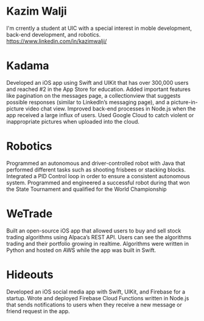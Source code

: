# Kazim Walji

I'm crrently a student at UIC with a special interest in moble development, back-end development, and robotics. 
https://www.linkedin.com/in/kazimwalji/

# Kadama
Developed an iOS app using Swift and UIKit that has over 300,000 users and reached #2 in the App
Store for education. Added important features like pagination on the messages page, a collectionview that suggests
possible responses (similar to Linkedln’s messaging page), and a picture-in-picture video chat view. Improved back-end processes in Node.js when the app received a large influx of users. Used Google Cloud to catch violent or inappropriate pictures when uploaded into the cloud.

# Robotics
Programmed an autonomous and driver-controlled robot with Java that performed different tasks such as shooting frisbees or stacking blocks. Integrated a PID Control loop in order to ensure a consistent autonomous system. Programmed and engineered a successful robot during that won the State Tournament and qualified
for the World Championship

# WeTrade
Built an open-source iOS app that allowed users to buy and sell stock trading algorithms using
Alpaca’s REST API. 
Users can see the algorithms trading and their portfolio growing in realtime. Algorithms were written in Python and hosted on AWS while the app was built in Swift.

# Hideouts
Developed an iOS social media app with Swift, UIKit, and Firebase for a startup. Wrote and deployed Firebase Cloud Functions written in Node.js that sends notifications to users when they receive a new message or friend request in the app.
